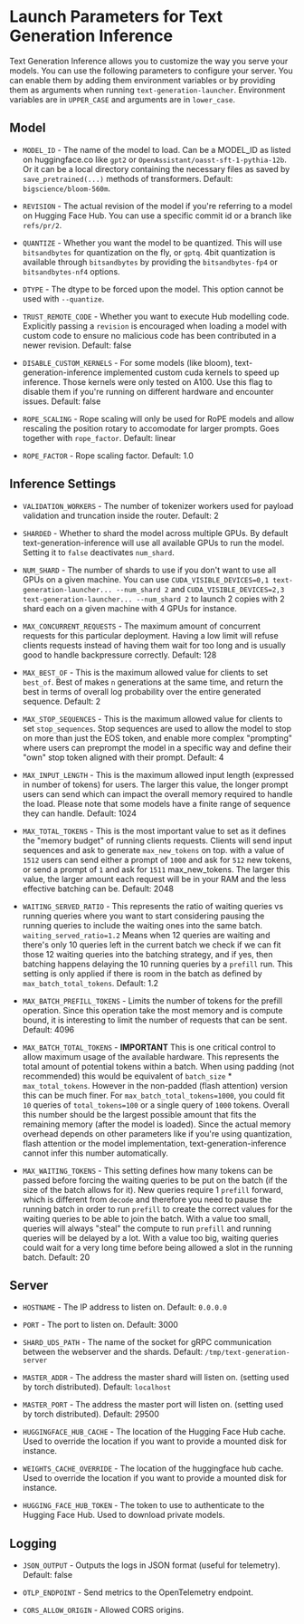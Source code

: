 # Launch Parameters for Text Generation Inference

Text Generation Inference allows you to customize the way you serve your models. You can use the following parameters to configure your server. You can enable them by adding them environment variables or by providing them as arguments when running `text-generation-launcher`. Environment variables are in `UPPER_CASE` and arguments are in `lower_case`.

## Model

- `MODEL_ID` - The name of the model to load. Can be a MODEL_ID as listed on huggingface.co like `gpt2` or `OpenAssistant/oasst-sft-1-pythia-12b`. Or it can be a local directory containing the necessary files as saved by `save_pretrained(...)` methods of transformers. Default: `bigscience/bloom-560m`.

- `REVISION` - The actual revision of the model if you're referring to a model on Hugging Face Hub. You can use a specific commit id or a branch like `refs/pr/2`.

- `QUANTIZE` - Whether you want the model to be quantized. This will use `bitsandbytes` for quantization on the fly, or `gptq`. 4bit quantization is available through `bitsandbytes` by providing the `bitsandbytes-fp4` or `bitsandbytes-nf4` options. 

- `DTYPE` - The dtype to be forced upon the model. This option cannot be used with `--quantize`.

- `TRUST_REMOTE_CODE` - Whether you want to execute Hub modelling code. Explicitly passing a `revision` is encouraged when loading a model with custom code to ensure no malicious code has been contributed in a newer revision. Default: false

- `DISABLE_CUSTOM_KERNELS` - For some models (like bloom), text-generation-inference implemented custom cuda kernels to speed up inference. Those kernels were only tested on A100. Use this flag to disable them if you're running on different hardware and encounter issues. Default: false

- `ROPE_SCALING` - Rope scaling will only be used for RoPE models and allow rescaling the position rotary to accomodate for larger prompts. Goes together with `rope_factor`. Default: linear

- `ROPE_FACTOR` - Rope scaling factor. Default: 1.0

## Inference Settings

- `VALIDATION_WORKERS` - The number of tokenizer workers used for payload validation and truncation inside the router. Default: 2

- `SHARDED` - Whether to shard the model across multiple GPUs. By default text-generation-inference will use all available GPUs to run the model. Setting it to `false` deactivates `num_shard`. 

- `NUM_SHARD` - The number of shards to use if you don't want to use all GPUs on a given machine. You can use `CUDA_VISIBLE_DEVICES=0,1 text-generation-launcher... --num_shard 2` and `CUDA_VISIBLE_DEVICES=2,3 text-generation-launcher... --num_shard 2` to launch 2 copies with 2 shard each on a given machine with 4 GPUs for instance.

- `MAX_CONCURRENT_REQUESTS` - The maximum amount of concurrent requests for this particular deployment. Having a low limit will refuse clients requests instead of having them wait for too long and is usually good to handle backpressure correctly. Default: 128

- `MAX_BEST_OF` - This is the maximum allowed value for clients to set `best_of`. Best of makes `n` generations at the same time, and return the best in terms of overall log probability over the entire generated sequence. Default: 2

- `MAX_STOP_SEQUENCES` - This is the maximum allowed value for clients to set `stop_sequences`. Stop sequences are used to allow the model to stop on more than just the EOS token, and enable more complex "prompting" where users can preprompt the model in a specific way and define their "own" stop token aligned with their prompt. Default: 4

- `MAX_INPUT_LENGTH` - This is the maximum allowed input length (expressed in number of tokens) for users. The larger this value, the longer prompt users can send which can impact the overall memory required to handle the load. Please note that some models have a finite range of sequence they can handle. Default: 1024

- `MAX_TOTAL_TOKENS` - This is the most important value to set as it defines the "memory budget" of running clients requests. Clients will send input sequences and ask to generate `max_new_tokens` on top. with a value of `1512` users can send either a prompt of `1000` and ask for `512` new tokens, or send a prompt of `1` and ask for `1511` max_new_tokens. The larger this value, the larger amount each request will be in your RAM and the less effective batching can be. Default: 2048

- `WAITING_SERVED_RATIO` - This represents the ratio of waiting queries vs running queries where you want to start considering pausing the running queries to include the waiting ones into the same batch. `waiting_served_ratio=1.2` Means when 12 queries are waiting and there's only 10 queries left in the current batch we check if we can fit those 12 waiting queries into the batching strategy, and if yes, then batching happens delaying the 10 running queries by a `prefill` run. This setting is only applied if there is room in the batch as defined by `max_batch_total_tokens`. Default: 1.2

- `MAX_BATCH_PREFILL_TOKENS` - Limits the number of tokens for the prefill operation. Since this operation take the most memory and is compute bound, it is interesting to limit the number of requests that can be sent. Default: 4096

- `MAX_BATCH_TOTAL_TOKENS` - **IMPORTANT** This is one critical control to allow maximum usage of the available hardware. This represents the total amount of potential tokens within a batch. When using padding (not recommended) this would be equivalent of `batch_size` * `max_total_tokens`. However in the non-padded (flash attention) version this can be much finer. For `max_batch_total_tokens=1000`, you could fit `10` queries of `total_tokens=100` or a single query of `1000` tokens. Overall this number should be the largest possible amount that fits the remaining memory (after the model is loaded). Since the actual memory overhead depends on other parameters like if you're using quantization, flash attention or the model implementation, text-generation-inference cannot infer this number automatically.

- `MAX_WAITING_TOKENS` - This setting defines how many tokens can be passed before forcing the waiting queries to be put on the batch (if the size of the batch allows for it). New queries require 1 `prefill` forward, which is different from `decode` and therefore you need to pause the running batch in order to run `prefill` to create the correct values for the waiting queries to be able to join the batch. With a value too small, queries will always "steal" the compute to run `prefill` and running queries will be delayed by a lot. With a value too big, waiting queries could wait for a very long time before being allowed a slot in the running batch. Default: 20

## Server 

- `HOSTNAME` - The IP address to listen on. Default: `0.0.0.0`

- `PORT` - The port to listen on. Default: 3000

- `SHARD_UDS_PATH` - The name of the socket for gRPC communication between the webserver and the shards. Default: `/tmp/text-generation-server`

- `MASTER_ADDR` - The address the master shard will listen on. (setting used by torch distributed). Default: `localhost` 

- `MASTER_PORT` - The address the master port will listen on. (setting used by torch distributed). Default: 29500

- `HUGGINGFACE_HUB_CACHE` - The location of the Hugging Face Hub cache. Used to override the location if you want to provide a mounted disk for instance.

- `WEIGHTS_CACHE_OVERRIDE` - The location of the huggingface hub cache. Used to override the location if you want to provide a mounted disk for instance.

- `HUGGING_FACE_HUB_TOKEN` - The token to use to authenticate to the Hugging Face Hub. Used to download private models.


## Logging

- `JSON_OUTPUT` - Outputs the logs in JSON format (useful for telemetry). Default: false

- `OTLP_ENDPOINT` - Send metrics to the OpenTelemetry endpoint. 

- `CORS_ALLOW_ORIGIN` - Allowed CORS origins.